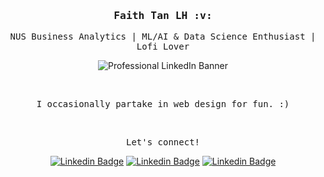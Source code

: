 <div align='center'>

<h3><samp><strong>Faith Tan LH</strong> :v:</samp></h3>
<p><samp>NUS Business Analytics | ML/AI & Data Science Enthusiast | Lofi Lover</samp></p>

![Professional LinkedIn Banner](https://github.com/faithtanlh/faithtanlh/assets/99934770/0e131516-74a9-4278-aab5-daa9a558a75d)

<br>

<p><samp>I occasionally partake in web design for fun. :)</samp></p>

<br><p><samp>Let's connect!</samp></p>

[![Linkedin Badge](https://img.shields.io/badge/-LinkedIn-blue?style=for-the-badge&logo=Linkedin&logoColor=white)](https://www.linkedin.com/in/faithtanlh/)
[![Linkedin Badge](https://img.shields.io/badge/gmail-%23DD0031.svg?&style=for-the-badge&logo=gmail&logoColor=white)](mailto:faithtanlihui@gmail.com)
[![Linkedin Badge](https://img.shields.io/badge/website-black?&style=for-the-badge&logo=github&logoColor=white)](https://github.com/faithtanlh)

</div>


